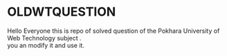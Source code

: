 ﻿# OLDWTQUESTION
 Hello Everyone this is repo of solved question of the Pokhara University of Web Technology subject .
 <br>
 you an modify it and use it.

